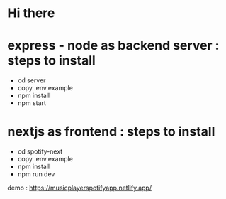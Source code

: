 # Hi there

# express - node as backend server : steps to install
- cd server
- copy .env.example
- npm install
- npm start

# nextjs as frontend : steps to install
- cd spotify-next
- copy .env.example
- npm install
- npm run dev


demo : https://musicplayerspotifyapp.netlify.app/
